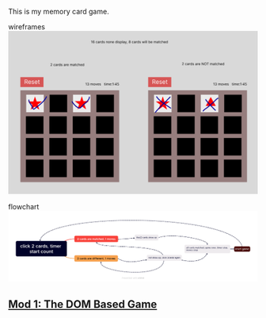 This is my memory card game.

wireframes
<img src="https://github.com/weiwei2222/mod1/blob/master/MemoryGame/wireframes.png">


flowchart
<img src="https://github.com/weiwei2222/mod1/blob/master/MemoryGame/flowchart.png">


<h2><a href="https://ps-rtt-sei.herokuapp.com/projects/mod1/#mod-1-the-dom-based-game">Mod 1: The DOM Based Game</a></h2>